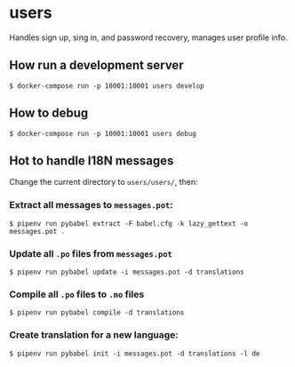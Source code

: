 # users

Handles sign up, sing in, and password recovery, manages user profile
info.


## How run a development server

```
$ docker-compose run -p 10001:10001 users develop
```


## How to debug

```
$ docker-compose run -p 10001:10001 users debug
```


## Hot to handle I18N messages

Change the current directory to `users/users/`, then:

### Extract all messages to `messages.pot`:

```
$ pipenv run pybabel extract -F babel.cfg -k lazy_gettext -o messages.pot .
```

### Update all `.po` files from `messages.pot`

```
$ pipenv run pybabel update -i messages.pot -d translations
```

### Compile all `.po` files to `.mo` files

```
$ pipenv run pybabel compile -d translations
```

### Create translation for a new language:

```
$ pipenv run pybabel init -i messages.pot -d translations -l de
```

